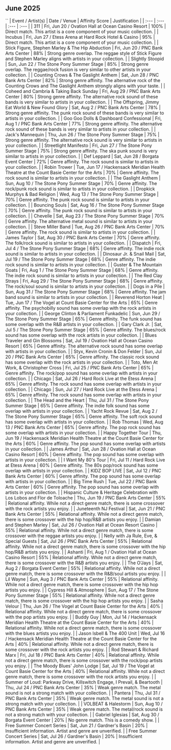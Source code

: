 ## June 2025
``
| Event / Artist(s) | Date / Venue | Affinity Score | Justification |
| :--- | :--- | :--- | :--- |
| 311 | Fri, Jun 20 / Ovation Hall at Ocean Casino Resort | 100% | Direct match. This artist is a core component of your music collection. |
| Incubus | Fri, Jun 27 / Etess Arena at Hard Rock Hotel & Casino | 95% | Direct match. This artist is a core component of your music collection. |
| Stick Figure, Stephen Marley & The Hip Abduction | Fri, Jun 20 / PNC Bank Arts Center | 88% | Strong genre overlap. The reggae style of Stick Figure and Stephen Marley aligns with artists in your collection. |
| Slightly Stoopid | Sun, Jun 22 / The Stone Pony Summer Stage | 85% | Strong genre overlap. The reggae/rock fusion is very similar to other artists in your collection. |
| Counting Crows & The Gaslight Anthem | Sat, Jun 28 / PNC Bank Arts Center | 82% | Strong genre affinity. The alternative rock of the Counting Crows and The Gaslight Anthem strongly aligns with your taste. |
| Coheed and Cambria & Taking Back Sunday | Fri, Aug 29 / PNC Bank Arts Center | 80% | Strong genre affinity. The alternative rock sound of these bands is very similar to artists in your collection. |
| The Offspring, Jimmy Eat World & New Found Glory | Sat, Aug 2 / PNC Bank Arts Center | 78% | Strong genre affinity. The punk rock sound of these bands is very similar to artists in your collection. |
| Goo Goo Dolls & Dashboard Confessional | Fri, Aug 1 / PNC Bank Arts Center | 77% | Strong genre affinity. The alternative rock sound of these bands is very similar to artists in your collection. |
| Jack's Mannequin | Thu, Jun 26 / The Stone Pony Summer Stage | 75% | Strong genre affinity. The alternative rock sound is very similar to artists in your collection. |
| Streetlight Manifesto | Fri, Jun 27 / The Stone Pony Summer Stage | 75% | Strong genre affinity. The ska punk sound is very similar to artists in your collection. |
| Def Leppard | Sat, Jun 28 / Borgata Event Center | 72% | Genre affinity. The rock sound is similar to artists in your collection. |
| Robin Trower | Tue, Jun 17 / Hackensack Meridian Health Theatre at the Count Basie Center for the Arts | 70% | Genre affinity. The rock sound is similar to artists in your collection. |
| The Gaslight Anthem | Sun, Aug 10 / The Stone Pony Summer Stage | 70% | Genre affinity. The rock/punk rock sound is similar to artists in your collection. |
| Dropkick Murphys & Bad Religion | Wed, Aug 13 / The Stone Pony Summer Stage | 70% | Genre affinity. The punk rock sound is similar to artists in your collection. |
| Bouncing Souls | Sat, Aug 16 / The Stone Pony Summer Stage | 70% | Genre affinity. The punk rock sound is similar to artists in your collection. |
| Chevelle | Sat, Aug 23 / The Stone Pony Summer Stage | 70% | Genre affinity. The alternative metal sound is similar to artists in your collection. |
| Steve Miller Band | Tue, Aug 26 / PNC Bank Arts Center | 70% | Genre affinity. The rock sound is similar to artists in your collection. |
| James Taylor | Sat, Aug 30 / PNC Bank Arts Center | 70% | Genre affinity. The folk/rock sound is similar to artists in your collection. |
| Dispatch | Fri, Jul 4 / The Stone Pony Summer Stage | 68% | Genre affinity. The indie rock sound is similar to artists in your collection. |
| Dinosaur Jr. & Snail Mail | Sat, Jul 19 / The Stone Pony Summer Stage | 68% | Genre affinity. The indie rock sound is similar to artists in your collection. |
| Guster & The Mountain Goats | Fri, Aug 1 / The Stone Pony Summer Stage | 68% | Genre affinity. The indie rock sound is similar to artists in your collection. |
| The Red Clay Strays | Fri, Aug 29 / The Stone Pony Summer Stage | 68% | Genre affinity. The rock/soul sound is similar to artists in your collection. |
| Dogs in a Pile | Sun, Aug 31 / The Stone Pony Summer Stage | 68% | Genre affinity. The jam band sound is similar to artists in your collection. |
| Reverend Horton Heat | Tue, Jun 17 / The Vogel at Count Basie Center for the Arts | 65% | Genre affinity. The psychobilly sound has some overlap with the rock artists in your collection. |
| George Clinton & Parliament Funkadelic | Sun, Jun 29 / The Stone Pony Summer Stage | 65% | Genre affinity. The funk sound has some overlap with the R&B artists in your collection. |
| Gary Clark Jr. | Sat, Jul 5 / The Stone Pony Summer Stage | 65% | Genre affinity. The blues/rock sound has some overlap with the rock artists in your collection. |
| Blues Traveler and Gin Blossoms | Sat, Jul 19 / Ovation Hall at Ocean Casino Resort | 65% | Genre affinity. The alternative rock sound has some overlap with artists in your collection. |
| Styx, Kevin Cronin & Don Felder | Sun, Jul 20 / PNC Bank Arts Center | 65% | Genre affinity. The classic rock sound has some overlap with the rock artists in your collection. |
| Toto, Men At Work, & Christopher Cross | Fri, Jul 25 / PNC Bank Arts Center | 65% | Genre affinity. The rock/pop sound has some overlap with artists in your collection. |
| Chicago | Sat, Jul 26 / Hard Rock Live at the Etess Arena | 65% | Genre affinity. The rock sound has some overlap with artists in your collection. |
| Chicago | Sun, Jul 27 / Hard Rock Live at the Etess Arena | 65% | Genre affinity. The rock sound has some overlap with artists in your collection. |
| The Head and the Heart | Thu, Jul 31 / The Stone Pony Summer Stage | 65% | Genre affinity. The indie folk sound has some overlap with artists in your collection. |
| Yacht Rock Revue | Sat, Aug 2 / The Stone Pony Summer Stage | 65% | Genre affinity. The soft rock sound has some overlap with artists in your collection. |
| Rob Thomas | Wed, Aug 13 / PNC Bank Arts Center | 65% | Genre affinity. The pop rock sound has some overlap with artists in your collection. |
| Happy Together Tour | Thu, Jun 19 / Hackensack Meridian Health Theatre at the Count Basie Center for the Arts | 60% | Genre affinity. The pop sound has some overlap with artists in your collection. |
| James Arthur | Sat, Jun 28 / Ovation Hall at Ocean Casino Resort | 60% | Genre affinity. The pop sound has some overlap with artists in your collection. |
| I Want My 80's Tour | Fri, Jul 11 / Hard Rock Live at Etess Arena | 60% | Genre affinity. The 80s pop/rock sound has some overlap with artists in your collection. |
| KIDZ BOP LIVE | Sat, Jul 12 / PNC Bank Arts Center | 60% | Genre affinity. The pop sound has some overlap with artists in your collection. |
| Big Time Rush | Tue, Jul 22 / PNC Bank Arts Center | 60% | Genre affinity. The pop sound has some overlap with artists in your collection. |
| Hispanic Culture & Heritage Celebration with Los Lobos and Flor de Toloache | Thu, Jun 19 / PNC Bank Arts Center | 55% | Relational affinity. While not a direct genre match, there is some crossover with the rock artists you enjoy. |
| Juneteenth NJ Festival | Sat, Jun 21 / PNC Bank Arts Center | 55% | Relational affinity. While not a direct genre match, there is some crossover with the hip hop/R&B artists you enjoy. |
| Damian and Stephen Marley | Sat, Jul 26 / Ovation Hall at Ocean Resort Casino | 55% | Relational affinity. While not a direct genre match, there is some crossover with the reggae artists you enjoy. |
| Nelly with Ja Rule, Eve, & Special Guests | Sat, Jul 26 / PNC Bank Arts Center | 55% | Relational affinity. While not a direct genre match, there is some crossover with the hip hop/R&B artists you enjoy. |
| Ashanti | Fri, Aug 1 / Ovation Hall at Ocean Casino Resort | 55% | Relational affinity. While not a direct genre match, there is some crossover with the R&B artists you enjoy. |
| The O'Jays | Sat, Aug 2 / Borgata Event Center | 55% | Relational affinity. While not a direct genre match, there is some crossover with the R&B/soul artists you enjoy. |
| Lil Wayne | Sun, Aug 3 / PNC Bank Arts Center | 55% | Relational affinity. While not a direct genre match, there is some crossover with the hip hop artists you enjoy. |
| Cypress Hill & Atmosphere | Sun, Aug 17 / The Stone Pony Summer Stage | 55% | Relational affinity. While not a direct genre match, there is some crossover with the hip hop artists you enjoy. |
| Sasha Velour | Thu, Jun 26 / The Vogel at Count Basie Center for the Arts | 40% | Relational affinity. While not a direct genre match, there is some crossover with the pop artists you enjoy. |
| Buddy Guy | Mon, Jul 14 / Hackensack Meridian Health Theatre at the Count Basie Center for the Arts | 40% | Relational affinity. While not a direct genre match, there is some crossover with the blues artists you enjoy. |
| Jason Isbell & The 400 Unit | Wed, Jul 16 / Hackensack Meridian Health Theatre at the Count Basie Center for the Arts | 40% | Relational affinity. While not a direct genre match, there is some crossover with the rock artists you enjoy. |
| Rod Stewart & Richard Marx | Fri, Jul 18 / PNC Bank Arts Center | 40% | Relational affinity. While not a direct genre match, there is some crossover with the rock/pop artists you enjoy. |
| The Moody Blues' John Lodge | Sat, Jul 19 / The Vogel at Count Basie Center for the Arts | 40% | Relational affinity. While not a direct genre match, there is some crossover with the rock artists you enjoy. |
| Summer of Loud: Parkway Drive, Killswitch Engage, I Prevail, & Beartooth | Thu, Jul 24 / PNC Bank Arts Center | 35% | Weak genre match. The metal sound is not a strong match with your collection. |
| Pantera | Thu, Jul 31 / PNC Bank Arts Center | 35% | Weak genre match. The metal sound is not a strong match with your collection. |
| VOLBEAT & Halestorm | Sun, Aug 10 / PNC Bank Arts Center | 35% | Weak genre match. The metal/rock sound is not a strong match with your collection. |
| Gabriel Iglesias | Sat, Aug 30 / Borgata Event Center | 20% | No genre match. This is a comedy show. |
| Free Summer Concert Series | Sat, Jun 21 / Gardner's Basin | 20% | Insufficient information. Artist and genre are unverified. |
| Free Summer Concert Series | Sat, Jul 26 / Gardner's Basin | 20% | Insufficient information. Artist and genre are unverified. |
